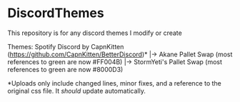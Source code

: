 # DiscordThemes
This repository is for any discord themes I modify or create

Themes:
Spotify Discord by CapnKitten (https://github.com/CapnKitten/BetterDiscord)*
|-> Akane Pallet Swap (most references to green are now #FF004B)
|-> StormYeti's Pallet Swap (most references to green are now #8000D3)

*Uploads only include changed lines, minor fixes, and a reference to the original css file. It *should* update automatically.
